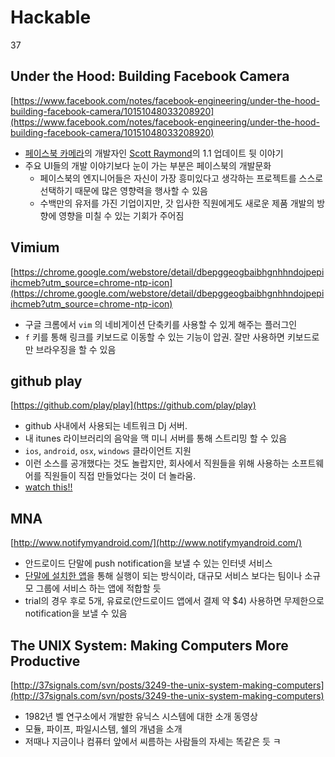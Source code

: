 # Hackable
37

## Under the Hood: Building Facebook Camera

[https://www.facebook.com/notes/facebook-engineering/under-the-hood-building-facebook-camera/10151048033208920](https://www.facebook.com/notes/facebook-engineering/under-the-hood-building-facebook-camera/10151048033208920)

* [페이스북 카메라](http://itunes.apple.com/us/app/facebook-camera/id525898024?mt=8)의 개발자인 [Scott Raymond](https://www.facebook.com/scoraymond)의 1.1 업데이트 뒷 이야기
* 주요 UI들의 개발 이야기보다 눈이 가는 부분은 페이스북의 개발문화
	* 페이스북의 엔지니어들은 자신이 가장 흥미있다고 생각하는 프로젝트를 스스로 선택하기 때문에 많은 영향력을 행사할 수 있음
	* 수백만의 유저를 가진 기업이지만, 갓 입사한 직원에게도 새로운 제품 개발의 방향에 영향을 미칠 수 있는 기회가 주어짐
	
## Vimium

[https://chrome.google.com/webstore/detail/dbepggeogbaibhgnhhndojpepiihcmeb?utm_source=chrome-ntp-icon](https://chrome.google.com/webstore/detail/dbepggeogbaibhgnhhndojpepiihcmeb?utm_source=chrome-ntp-icon)

* 구글 크롬에서 `vim` 의 네비게이션 단축키를 사용할 수 있게 해주는 플러그인
* `f` 키를 통해 링크를 키보드로 이동할 수 있는 기능이 압권. 잘만 사용하면 키보드로만 브라우징을 할 수 있음

## github play
[https://github.com/play/play](https://github.com/play/play)

* github 사내에서 사용되는 네트워크 Dj 서버.
* 내 itunes 라이브러리의 음악을 맥 미니 서버를 통해 스트리밍 할 수 있음
* `ios`, `android`, `osx`, `windows` 클라이언트 지원
* 이런 소스를 공개했다는 것도 놀랍지만, 회사에서 직원들을 위해 사용하는 소프트웨어를 직원들이 직접 만들었다는 것이 더 놀라움.
* [watch this!!](https://vimeo.com/holman/play)

## MNA

[http://www.notifymyandroid.com/](http://www.notifymyandroid.com/)

* 안드로이드 단말에 push notification을 보낼 수 있는 인터넷 서비스
* [단말에 설치한 앱](https://play.google.com/store/apps/details?id=com.usk.app.notifymyandroid&feature=nav_result#?t=W251bGwsMSwxLDMsImNvbS51c2suYXBwLm5vdGlmeW15YW5kcm9pZCJd)을 통해 실행이 되는 방식이라, 대규모 서비스 보다는 팀이나 소규모 그룹에 서비스 하는 앱에 적합할 듯
* trial의 경우 후로 5개, 유료로(안드로이드 앱에서 결제 약 $4) 사용하면 무제한으로 notification을 보낼 수 있음

## The UNIX System: Making Computers More Productive

[http://37signals.com/svn/posts/3249-the-unix-system-making-computers](http://37signals.com/svn/posts/3249-the-unix-system-making-computers)

* 1982년 벨 연구소에서 개발한 유닉스 시스템에 대한 소개 동영상
* 모듈, 파이프, 파일시스템, 쉘의 개념을 소개
* 저때나 지금이나 컴퓨터 앞에서 씨름하는 사람들의 자세는 똑같은 듯 ㅋ

